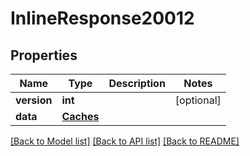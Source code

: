 # InlineResponse20012

## Properties
Name | Type | Description | Notes
------------ | ------------- | ------------- | -------------
**version** | **int** |  | [optional] 
**data** | [**Caches**](Caches.md) |  | 

[[Back to Model list]](../README.md#documentation-for-models) [[Back to API list]](../README.md#documentation-for-api-endpoints) [[Back to README]](../README.md)

